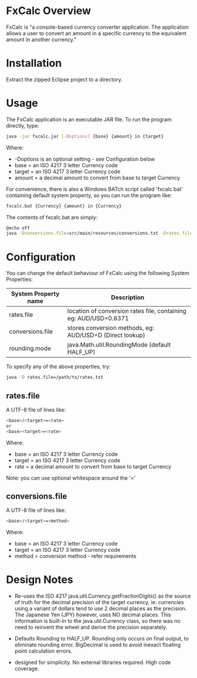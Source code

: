 # FxCalc Overview
FxCalc is "a console-based currency converter application. The application allows a user to convert an amount in a specific currency to the equivalent amount in another currency."

# Installation
Extract the zipped Eclipse project to a directory.

# Usage
The FxCalc application is an executable JAR file. To run the program directly, type:
```sh
java -jar fxcalc.jar [-Doptions] {base} {amount} in {target}
``` 
Where:
- -Doptions is an optional setting - see Configuration below
- base = an ISO 4217 3 letter Currency code
- target = an ISO 4217 3 letter Currency code
- amount = a decimal amount to convert from base to target Currency

For convenience, there is also a Windows BATch script called 'fxcalc.bat' containing default system property, so you can run the program like:
```sh
fxcalc.bat {Currency} {amount} in {Currency}
``` 
The contents of fxcalc.bat are simply:
```sh
@echo off
java -Dconversions.file=src/main/resources/conversions.txt -Drates.file=src/main/resources/rates.txt -jar bin\fxcalc.jar %*
``` 

# Configuration
You can change the default behaviour of FxCalc using the following System Properties:

| System Property name | Description |
| ------ | ------ |
| rates.file | location of conversion rates file, containing eg: AUD/USD=0.8371|
| conversions.file | stores conversion methods, eg: AUD/USD=D (Direct lookup) |
| rounding.mode | java.Math.util.RoundingMode (default HALF_UP) |

To specify any of the above properties, try:
```sh
java -D rates.file=/path/to/rates.txt
```
## rates.file
A UTF-8 file of lines like:
```sh
<base>/<target>=<rate>
or
<base><target>=<rate>
```
Where:
- base = an ISO 4217 3 letter Currency code
- target = an ISO 4217 3 letter Currency code
- rate = a decimal amount to convert from base to target Currency

Note: you can use  optional whitespace around the '='

## conversions.file
A UTF-8 file of lines like:
```sh
<base>/<target>=<method>
```
Where:
- base = an ISO 4217 3 letter Currency code
- target = an ISO 4217 3 letter Currency code
- method = conversion method - refer requirements

# Design Notes
- Re-uses the ISO 4217 java.util.Currency.getFractionDigits() as the source of truth for the decimal precision of the target currency, ie: currencies using a variant of dollars tend to use 2 decimal places as the precision. The Japanese Yen (JPY) however, uses NO decimal places. This information is built-in to the java.util.Currency class, so there was no need to reinvent the wheel and derive the precision separately.

- Defaults Rounding to HALF_UP. Rounding only occurs on final output, to eliminate rounding error. BigDecimal is used to avoid inexact floating point calculation errors.

- designed for simplicity. No external libraries required. High code coverage. 
